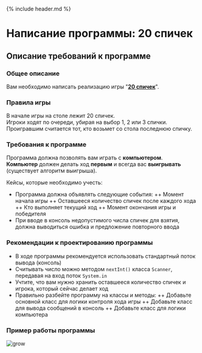 {% include header.md %}

Написание программы: 20 спичек
====================

Описание требований к программе
---------------------
### Общее описание
Вам необходимо написать реализацию игры "**[20 спичек](http://www.fortboyard.ru/inter/jeux/batonnets)**".

### Правила игры
В начале игры на столе лежит 20 спичек.  
Игроки ходят по очереди, убирая на выбор 1, 2 или 3 спички.  
Проигравшим считается тот, кто возьмет со стола последнюю спичку.

### Требования к программе
Программа должна позволять вам играть с **компьютером**.  
**Компьютер** должен делать ход **первым** и всегда вас **выигрывать** (существует алгоритм выигрыша).  

Кейсы, которые необходимо учесть:
+ Программа должна объявлять следующие события: 
++ Момент начала игры
++ Оставшееся количество спичек после каждого хода
++ Кто выполняет текущий ход 
++ Момент окончания игры и победителя
+ При вводе в консоль недопустимого числа спичек для взятия, должна выводиться ошибка и предложение повторного ввода

### Рекомендации к проектированию программы
+ В ходе программы рекомендуется использовать стандартный поток вывода (консоль)
+ Считывать число можно методом `nextInt()` класса `Scanner`, передавая на вход поток `System.in`
+ Учтите, что вам нужно хранить оставшееся количество спичек и игрока, который сейчас делает ход
+ Правильно разбейте программу на классы и методы:
++ Добавьте основной класс для логики контроля хода игры
++ Добавьте класс для вывода сообщений в консоль
++ Добавьте класс для логики компьютера

### Пример работы программы
![grow]({{site.materialsurl}}20_matches/img/20_matches.png)
